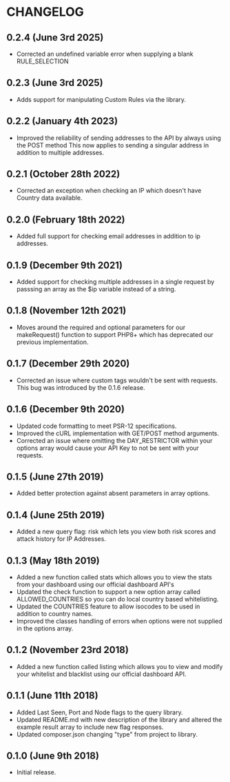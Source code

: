 CHANGELOG
=========

0.2.4 (June 3rd 2025)
------------------

* Corrected an undefined variable error when supplying a blank RULE_SELECTION

0.2.3 (June 3rd 2025)
------------------

* Adds support for manipulating Custom Rules via the library.
  

0.2.2 (January 4th 2023)
------------------

* Improved the reliability of sending addresses to the API by always using the POST method
  This now applies to sending a singular address in addition to multiple addresses.
  

0.2.1 (October 28th 2022)
------------------

* Corrected an exception when checking an IP which doesn't have Country data available.
  

0.2.0 (February 18th 2022)
------------------

* Added full support for checking email addresses in addition to ip addresses.
  

0.1.9 (December 9th 2021)
------------------

* Added support for checking multiple addresses in a single request by passsing an
  array as the $ip variable instead of a string.
  

0.1.8 (November 12th 2021)
------------------

* Moves around the required and optional parameters for our makeRequest() function
  to support PHP8+ which has deprecated our previous implementation.
  

0.1.7 (December 29th 2020)
------------------

* Corrected an issue where custom tags wouldn't be sent with requests.
  This bug was introduced by the 0.1.6 release.
  

0.1.6 (December 9th 2020)
------------------

* Updated code formatting to meet PSR-12 specifications.
* Improved the cURL implementation with GET/POST method arguments.
* Corrected an issue where omitting the DAY_RESTRICTOR within your options
  array would cause your API Key to not be sent with your requests.
  

0.1.5 (June 27th 2019)
------------------

* Added better protection against absent parameters in array options.
  

0.1.4 (June 25th 2019)
------------------

* Added a new query flag: risk which lets you view both risk scores
  and attack history for IP Addresses.


0.1.3 (May 18th 2019)
------------------

* Added a new function called stats which allows you to view the stats
  from your dashboard using our official dashboard API's
* Updated the check function to support a new option array called
  ALLOWED_COUNTRIES so you can do local country based whitelisting.
* Updated the COUNTRIES feature to allow isocodes to be used in addition
  to country names.
* Improved the classes handling of errors when options were not supplied
  in the options array.


0.1.2 (November 23rd 2018)
------------------

* Added a new function called listing which allows you to view and modify
  your whitelist and blacklist using our official dashboard API.


0.1.1 (June 11th 2018)
------------------

* Added Last Seen, Port and Node flags to the query library.
* Updated README.md with new description of the library and altered the 
  example result array to include new flag responses.
* Updated composer.json changing "type" from project to library.


0.1.0 (June 9th 2018)
------------------

* Initial release.
